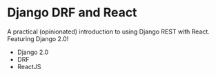 # Django DRF and React

A practical (opinionated) introduction to using Django REST with React. Featuring Django 2.0!

* Django 2.0
* DRF
* ReactJS
